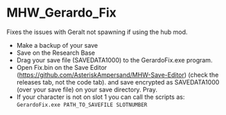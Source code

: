# MHW_Gerardo_Fix
Fixes the issues with Geralt not spawning if using the hub mod.
 * Make a backup of your save
 * Save on the Research Base
 * Drag your save file (SAVEDATA1000) to the GerardoFix.exe program. 
 * Open Fix.bin on the Save Editor (https://github.com/AsteriskAmpersand/MHW-Save-Editor) (check the releases tab, not the code tab).
 and save encrypted as SAVEDATA1000 (over your save file) on your save directory. Pray.
 * If your character is not on slot 1 you can call the scripts as:
`GerardoFix.exe PATH_TO_SAVEFILE SLOTNUMBER`
